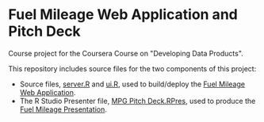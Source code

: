 # Fuel Mileage Web Application and Pitch Deck
Course project for the Coursera Course on "Developing Data Products".

This repository includes source files for the two components of this
project:
* Source files, [server.R](https://github.com/v-ramesh/fuelmileage/blob/master/server.R) and [ui.R](https://github.com/v-ramesh/fuelmileage/blob/master/ui.R), used to build/deploy the [Fuel Mileage Web Application](https://vramesh.shinyapps.io/Fuel_Mileage).
* The R Studio Presenter file, [MPG Pitch Deck.RPres](https://github.com/v-ramesh/fuelmileage/blob/master/MPG%20Pitch%20Deck.Rpres), used to produce
the [Fuel Mileage Presentation](http://rpubs.com/vramesh/fuelmileage). 
